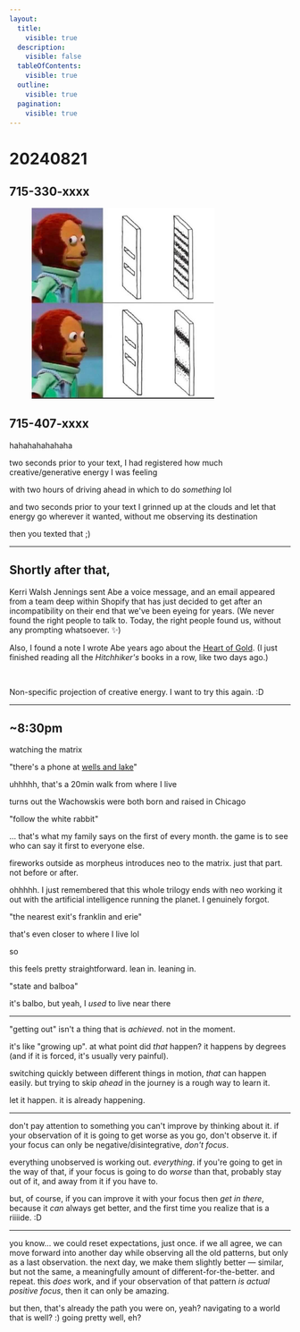 ```yaml
---
layout:
  title:
    visible: true
  description:
    visible: false
  tableOfContents:
    visible: true
  outline:
    visible: true
  pagination:
    visible: true
---
```


# 20240821

## 715-330-xxxx

<div align="left">

<figure><img src="../../.gitbook/assets/123_1.jpeg" alt="" width="327"><figcaption></figcaption></figure>

</div>

## 715-407-xxxx

hahahahahahaha

two seconds prior to your text, I had registered how much creative/generative energy I was feeling

with two hours of driving ahead in which to do _something_ lol

and two seconds prior to your text I grinned up at the clouds and let that energy go wherever it wanted, without me observing its destination

then you texted that ;)

***

## Shortly after that,

Kerri Walsh Jennings sent Abe a voice message, and an email appeared from a team deep within Shopify that has just decided to get after an incompatibility on their end that we've been eyeing for years. (We never found the right people to talk to. Today, the right people found us, without any prompting whatsoever. :sparkles:)

Also, I found a note I wrote Abe years ago about the [Heart of Gold](https://spaceships.fandom.com/wiki/Heart\_of\_Gold). (I just finished reading all the _Hitchhiker's_ books in a row, like two days ago.)

<figure><img src="../../.gitbook/assets/IMG_1592.jpeg" alt="" width="375"><figcaption></figcaption></figure>

Non-specific projection of creative energy. I want to try this again. :D

***

## \~8:30pm

watching the matrix

"there's a phone at [wells and lake](https://matrix.fandom.com/wiki/Wells\_and\_Lake)"

uhhhhh, that's a 20min walk from where I live

turns out the Wachowskis were both born and raised in Chicago

"follow the white rabbit"

... that's what my family says on the first of every month. the game is to see who can say it first to everyone else.

fireworks outside as morpheus introduces neo to the matrix. just that part. not before or after.

ohhhhh. I just remembered that this whole trilogy ends with neo working it out with the artificial intelligence running the planet. I genuinely forgot.

"the nearest exit's franklin and erie"

that's even closer to where I live lol

so

this feels pretty straightforward. lean in. leaning in.

"state and balboa"

it's balbo, but yeah, I _used_ to live near there

***

"getting out" isn't a thing that is _achieved_. not in the moment.

it's like "growing up". at what point did _that_ happen? it happens by degrees (and if it is forced, it's usually very painful).

switching quickly between different things in motion, _that_ can happen easily. but trying to skip _ahead_ in the journey is a rough way to learn it.

let it happen. it is already happening.

***

don't pay attention to something you can't improve by thinking about it. if your observation of it is going to get worse as you go, don't observe it. if your focus can only be negative/disintegrative, _don't focus_.

everything unobserved is working out. _everything_. if you're going to get in the way of that, if your focus is going to do _worse_ than that, probably stay out of it, and away from it if you have to.

but, of course, if you can improve it with your focus then _get in there_, because it _can_ always get better, and the first time you realize that is a riiiide. :D

***

you know... we could reset expectations, just once. if we all agree, we can move forward into another day while observing all the old patterns, but only as a last observation. the next day, we make them slightly better — similar, but not the same, a meaningfully amount of different-for-the-better. and repeat. this _does_ work, and if your observation of that pattern _is actual positive focus_, then it can only be amazing.

but then, that's already the path you were on, yeah? navigating to a world that is well? :) going pretty well, eh?
